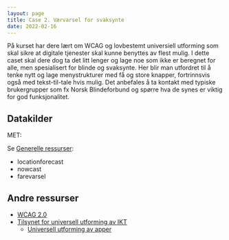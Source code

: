 ```yaml
---
layout: page
title: Case 2. Værvarsel for svaksynte
date: 2022-02-16
---
```


På kurset har dere lært om WCAG og lovbestemt universiell utforming som skal
sikre at digitale tjenester skal kunne benyttes av flest mulig. I dette caset
skal dere dog ta det litt lenger og lage noe som ikke er beregnet for alle, men
spesialisert for blinde og svaksynte. Her blir man utfordret til å tenke nytt og
lage menystrukturer med få og store knapper, fortrinnsvis også med
tekst-til-tale hvis mulig. Det anbefales å ta kontakt med typiske brukergrupper
som fx Norsk Blindeforbund og spørre hva de synes er viktig for god
funksjonalitet.


## Datakilder

MET:

Se [Generelle ressurser](/general):

- locationforecast
- nowcast
- farevarsel

##  Andre ressurser

- [WCAG 2.0](https://www.w3.org/Translations/WCAG20-no/)
- [Tilsynet for universell utforming av IKT](https://www.uutilsynet.no/)
  - [Universell utforming av apper](https://www.uutilsynet.no/apper/apper/758)

